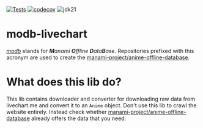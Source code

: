 [![Tests](https://github.com/manami-project/modb-livechart/actions/workflows/tests.yml/badge.svg)](https://github.com/manami-project/modb-livechart/actions/workflows/tests.yml) [![codecov](https://codecov.io/gh/manami-project/modb-livechart/graph/badge.svg?token=9KX5SLHFKX)](https://codecov.io/gh/manami-project/modb-livechart) ![jdk21](https://img.shields.io/badge/jdk-21-informational)
# modb-livechart
_[modb](https://github.com/manami-project?tab=repositories&q=modb&type=source)_ stands for _**M**anami **O**ffline **D**ata**B**ase_. Repositories prefixed with this acronym are used to create the [manami-project/anime-offline-database](https://github.com/manami-project/anime-offline-database).

# What does this lib do?
This lib contains downloader and converter for downloading raw data from livechart.me and convert it to an `Anime` object.
Don't use this lib to crawl the website entirely. Instead check whether [manami-project/anime-offline-database](https://github.com/manami-project/anime-offline-database) already offers the data that you need.